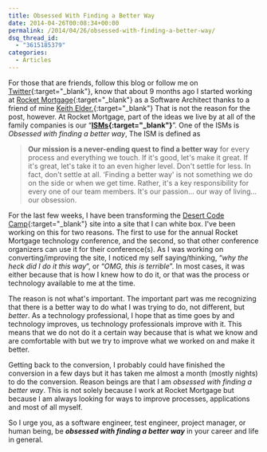 ```yaml
---
title: Obsessed With Finding a Better Way
date: 2014-04-26T00:08:34+00:00
permalink: /2014/04/26/obsessed-with-finding-a-better-way/
dsq_thread_id:
  - "3615185379"
categories:
  - Articles
---
```

For those that are friends, follow this blog or follow me on [Twitter](https://www.twitter.com/jguadagno){:target="_blank"}, know that about 9 months ago I started working at [Rocket Mortgage](https://www.rocketmortgage.com){:target="_blank"} as a Software Architect thanks to a friend of mine [Keith Elder.](https://keithelder.net/){:target="_blank"}  That is not the reason for the post, however.  At Rocket Mortgage, part of the ideas we live by at all of the family companies is our “**[ISMs](https://www.rocketmortgage.com/press-room/fast-facts/our-isms/){:target="_blank"}**”. One of the ISMs is *Obsessed with finding a better way*, The ISM is defined as

> **Our mission is a never-ending quest to find a better way** for every process and everything we touch. If it's good, let's make it great. If it's great, let's take it to an even higher level. Don't settle for less. In fact, don't settle at all. ‘Finding a better way' is not something we do on the side or when we get time. Rather, it's a key responsibility for every one of our team members. It's our passion… our way of living…our obsession.

For the last few weeks, I have been transforming the [Desert Code Camp](https://www.desertcodecamp.com){:target="_blank"} site into a site that I can white box. I've been working on this for two reasons. The first to use for the annual Rocket Mortgage technology conference, and the second, so that other conference organizers can use it for their conference(s).  As I was working on converting/improving the site, I noticed my self saying/thinking, “*why the heck did I do it this way*”, or “*OMG, this is terrible*”.  In most cases, it was either because that is how I knew how to do it, or that was the process or technology available to me at the time.

The reason is not what's important.  The important part was me recognizing that there is a better way to do what I was trying to do, not different, but *better*.  As a technology professional, I hope that as time goes by and technology improves, us technology professionals improve with it.  This means that we do not do it a certain way because that is what we know and are comfortable with but we try to improve what we worked on and make it better.

Getting back to the conversion, I probably could have finished the conversion in a few days but it has taken me almost a month (mostly nights) to do the conversion.  Reason beings are that I am *obsessed with finding a better way*. This is not solely because I work at Rocket Mortgage but because I am always looking for ways to improve processes, applications and most of all myself.

So I urge you, as a software engineer, test engineer, project manager, or human being, be ***obsessed with finding a better way*** in your career and life in general.
